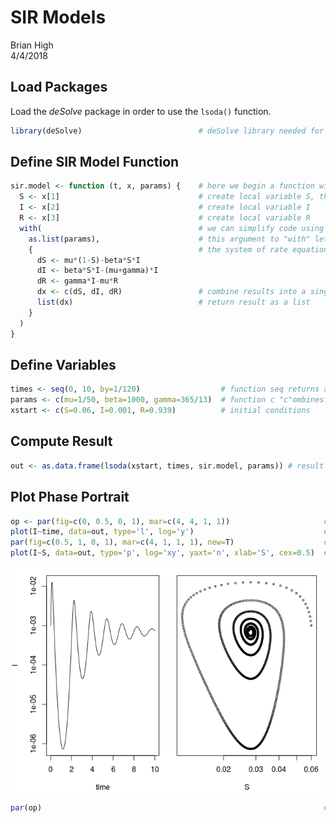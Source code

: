 # SIR Models
Brian High  
4/4/2018  

## Load Packages

Load the *deSolve* package in order to use the `lsoda()` function.


```r
library(deSolve)                          # deSolve library needed for this computing session
```

## Define SIR Model Function


```r
sir.model <- function (t, x, params) {    # here we begin a function with three arguments
  S <- x[1]                               # create local variable S, the first element of x
  I <- x[2]                               # create local variable I
  R <- x[3]                               # create local variable R
  with(                                   # we can simplify code using "with"
    as.list(params),                      # this argument to "with" lets us use the variable names
    {                                     # the system of rate equations
      dS <- mu*(1-S)-beta*S*I
      dI <- beta*S*I-(mu+gamma)*I
      dR <- gamma*I-mu*R
      dx <- c(dS, dI, dR)                 # combine results into a single vector dx
      list(dx)                            # return result as a list
    }
  )
}
```

## Define Variables


```r
times <- seq(0, 10, by=1/120)                  # function seq returns a sequence
params <- c(mu=1/50, beta=1000, gamma=365/13)  # function c "c"ombines values into a vector
xstart <- c(S=0.06, I=0.001, R=0.939)          # initial conditions
```

## Compute Result


```r
out <- as.data.frame(lsoda(xstart, times, sir.model, params)) # result stored in dataframe
```

## Plot Phase Portrait


```r
op <- par(fig=c(0, 0.5, 0, 1), mar=c(4, 4, 1, 1))                     # set graphical parameters
plot(I~time, data=out, type='l', log='y')                             # plot the I variable as a line
par(fig=c(0.5, 1, 0, 1), mar=c(4, 1, 1, 1), new=T)                    # re-set graphical parameters
plot(I~S, data=out, type='p', log='xy', yaxt='n', xlab='S', cex=0.5)  # plot phase portrait
```

![](Test_Rmd_File_files/figure-html/plot-phase-portrait-1.png)<!-- -->

```r
par(op)                                                               # re-set graphical parameters
```
